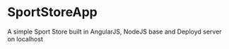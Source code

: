 # SportStoreApp
A simple Sport Store built in AngularJS, NodeJS base and Deployd server on localhost
